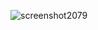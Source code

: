 ![screenshot2079](https://user-images.githubusercontent.com/114369231/192172350-e621e1d6-adf8-48f0-a66f-a7a62f161ffd.jpg)
